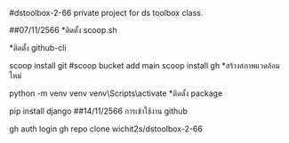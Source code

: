 #dstoolbox-2-66
private project for ds toolbox class.

##07/11/2566
*ติดตั้ง scoop.sh

*ติดตั้ง github-cli

  scoop install git
  #scoop bucket add main
  scoop install gh
*สร้างสภาพแวดล้อมใหม่

  python -m venv venv
  venv\Scripts\activate
*ติดตั้ง package

  pip install django
##14/11/2566
การเข้าใช้งาน github

gh auth login
gh repo clone wichit2s/dstoolbox-2-66
